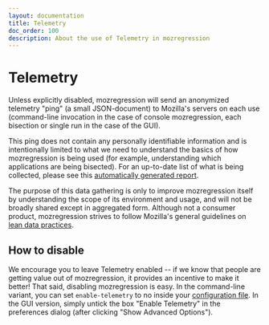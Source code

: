 ```yaml
---
layout: documentation
title: Telemetry
doc_order: 100
description: About the use of Telemetry in mozregression
---
```


# Telemetry

Unless explicitly disabled, mozregression will send an anonymized telemetry "ping" (a small JSON-document) to Mozilla's servers on each use (command-line invocation in the case of console mozregression, each bisection or single run in the case of the GUI).

This ping does not contain any personally identifiable information and
is intentionally limited to what we need to understand the basics
of how mozregression is being used (for example, understanding
which applications are being bisected). For an up-to-date list of
what is being collected, please see this [automatically
generated report](https://github.com/mozilla/mozregression/blob/master/docs/glean/metrics.md).

The purpose of this data gathering is only to improve mozregression itself by understanding the scope of its environment and usage, and
will not be broadly shared except in aggregated form. Although not a consumer product, mozregression strives to follow Mozilla's general guidelines on [lean data practices](https://www.mozilla.org/en-US/about/policy/lean-data/).

## How to disable

We encourage you to leave Telemetry enabled -- if we know that people
are getting value out of mozregression, it provides an incentive to
make it better! That said, disabling mozregression is easy. In the
command-line variant, you can set `enable-telemetry` to no inside your [configuration file](./configuration.md). In the GUI version, simply untick the box "Enable Telemetry" in the preferences dialog (after clicking "Show Advanced Options").

